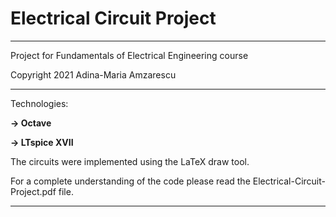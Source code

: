 # Electrical Circuit Project

___________________________________________________________

Project for Fundamentals of Electrical Engineering course

Copyright 2021 Adina-Maria Amzarescu

___________________________________________________________

Technologies:

__-> Octave__

__-> LTspice XVII__

The circuits were implemented using the LaTeX draw tool.

For a complete understanding of the code please read the
Electrical-Circuit-Project.pdf file.

___________________________________________________________
